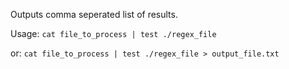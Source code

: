 Outputs comma seperated list of results.

Usage:
`cat file_to_process | test ./regex_file`

or:
`cat file_to_process | test ./regex_file > output_file.txt`
